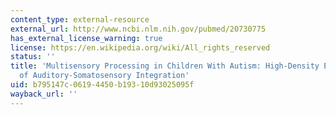 ```yaml
---
content_type: external-resource
external_url: http://www.ncbi.nlm.nih.gov/pubmed/20730775
has_external_license_warning: true
license: https://en.wikipedia.org/wiki/All_rights_reserved
status: ''
title: 'Multisensory Processing in Children With Autism: High-Density Electrical Mapping
  of Auditory-Somatosensory Integration'
uid: b795147c-0619-4450-b193-10d93025095f
wayback_url: ''
---
```

